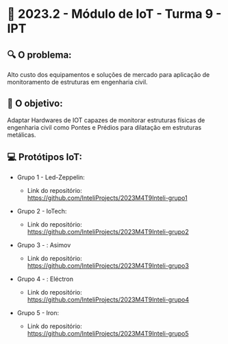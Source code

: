 # 🙋‍ 2023.2 - Módulo de IoT - Turma 9 - IPT

## :mag: O problema:

Alto custo dos equipamentos e soluções de mercado para aplicação de monitoramento de estruturas em engenharia civil.

## :dart: O objetivo:

Adaptar Hardwares de IOT capazes de monitorar estruturas físicas de engenharia civil como Pontes e Prédios para dilatação em estruturas metálicas.

## :computer: Protótipos IoT:

- Grupo 1 - Led-Zeppelin:
  - Link do repositório: https://github.com/InteliProjects/2023M4T9Inteli-grupo1

- Grupo 2 - IoTech:
  - Link do repositório: https://github.com/InteliProjects/2023M4T9Inteli-grupo2
  
- Grupo 3 - : Asimov
  - Link do repositório: https://github.com/InteliProjects/2023M4T9Inteli-grupo3
  
- Grupo 4 - : Eléctron
  - Link do repositório: https://github.com/InteliProjects/2023M4T9Inteli-grupo4
  
- Grupo 5 - Iron:
  - Link do repositório: https://github.com/InteliProjects/2023M4T9Inteli-grupo5
